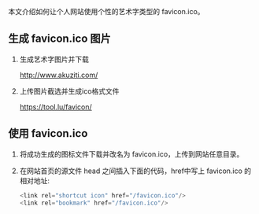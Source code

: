 本文介绍如何让个人网站使用个性的艺术字类型的 favicon.ico。
## 生成 favicon.ico 图片
1. 生成艺术字图片并下载

   http://www.akuziti.com/

2. 上传图片截选并生成ico格式文件

   https://tool.lu/favicon/

## 使用 favicon.ico
1. 将成功生成的图标文件下载并改名为 favicon.ico，上传到网站任意目录。 
2. 在网站首页的源文件 head 之间插入下面的代码，href中写上 favicon.ico 的相对地址:

   ```javascript
   <link rel="shortcut icon" href="/favicon.ico"/>
   <link rel="bookmark" href="/favicon.ico"/>
   ```
